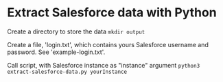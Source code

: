 # Extract Salesforce data with Python

Create a directory to store the data
```mkdir output```

Create a file, 'login.txt', which contains yours Salesforce username and password. See 'example-login.txt'.

Call script, with Salesforce instance as "instance" argument
```python3 extract-salesforce-data.py yourInstance```
